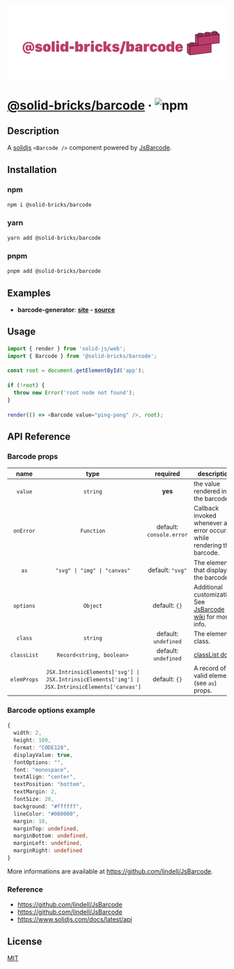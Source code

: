 ![@solid-bricks/barcode](https://raw.githubusercontent.com/FaberVitale/solid-bricks/main/repo-media/barcode-banner.png)

# [@solid-bricks/barcode](https://github.com/FaberVitale/solid-bricks/blob/main/packages/barcode/Readme.md) &middot; ![npm](https://img.shields.io/npm/v/@solid-bricks/barcode)

## Description

A [solidjs](https://www.solidjs.com/) `<Barcode />` component powered by [JsBarcode](https://github.com/lindell/JsBarcode).

## Installation

### npm

```bash
npm i @solid-bricks/barcode
```

### yarn

```bash
yarn add @solid-bricks/barcode
```

### pnpm

```bash
pnpm add @solid-bricks/barcode
```

## Examples

- **barcode-generator**: **[site](https://fabervitale.github.io/solid-bricks/examples/barcode-generator) - [source](https://github.com/FaberVitale/solid-bricks/tree/main/examples/barcode-generator)**

## Usage

```ts
import { render } from 'solid-js/web';
import { Barcode } from '@solid-bricks/barcode';

const root = document.getElementById('app');

if (!root) {
  throw new Error('root node not found');
}

render(() => <Barcode value="ping-pong" />, root);
```

## API Reference

### Barcode props

|    name     |                                               type                                                |         required         | description                                                                                                      |
| :---------: | :-----------------------------------------------------------------------------------------------: | :----------------------: | ---------------------------------------------------------------------------------------------------------------- |
|   `value`   |                                             `string`                                              |         **yes**          | the value rendered in the barcode.                                                                               |
|  `onError`  |                                            `Function`                                             | default: `console.error` | Callback invoked whenever an error occurs while rendering the barcode.                                           |
|    `as`     |                                   `"svg" \| "img" \| "canvas"`                                    |     default: `"svg"`     | The element that displays the barcode.                                                                           |
|  `options`  |                                             `Object`                                              |      default: `{}`       | Additional customization. See [JsBarcode wiki](https://github.com/lindell/JsBarcode/wiki/Options) for more info. |
|   `class`   |                                             `string`                                              |   default: `undefined`   | The element class.                                                                                               |
| `classList` |                                     `Record<string, boolean>`                                     |   default: `undefined`   | [classList docs](https://www.solidjs.com/docs/latest/api#classlist)                                              |
| `elemProps` | `JSX.IntrinsicElements['svg'] \| JSX.IntrinsicElements['img'] \| JSX.IntrinsicElements['canvas']` |      default: `{}`       | A record of valid element (see `as`) props.                                                                      |

### Barcode options example

```ts
{
  width: 2,
  height: 100,
  format: "CODE128",
  displayValue: true,
  fontOptions: "",
  font: "monospace",
  textAlign: "center",
  textPosition: "bottom",
  textMargin: 2,
  fontSize: 20,
  background: "#ffffff",
  lineColor: "#000000",
  margin: 10,
  marginTop: undefined,
  marginBottom: undefined,
  marginLeft: undefined,
  marginRight: undefined
}
```

More informations are available at https://github.com/lindell/JsBarcode.

### Reference

- https://github.com/lindell/JsBarcode
- https://github.com/lindell/JsBarcode
- https://www.solidjs.com/docs/latest/api

## License

[MIT](https://raw.githubusercontent.com/FaberVitale/solid-bricks/main/LICENSE)

